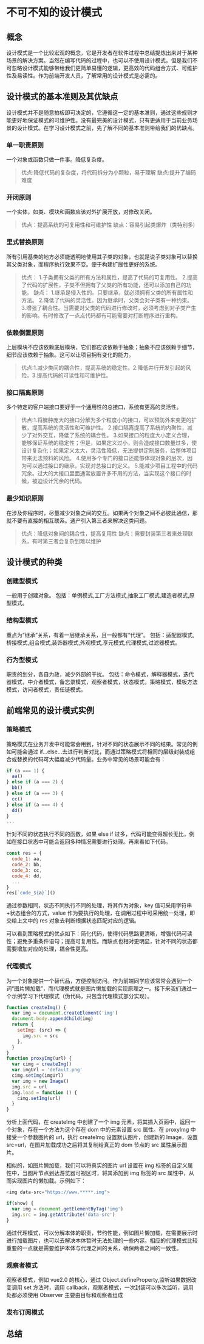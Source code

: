 # 不可不知的设计模式

## 概念

设计模式是一个比较宏观的概念，它是开发者在软件过程中总结提炼出来对于某种场景的解决方案。当然在编写代码的过程中，也可以不使用设计模式。但是我们不可忽略设计模式能够带给我们更简单易懂的逻辑，更高效的代码组合方式、可维护性及易读性。作为前端开发人员，了解常用的设计模式是必需的。

## 设计模式的基本准则及其优缺点

设计模式并不是随意拍板即可决定的，它遵循这一定的基本准则，通过这些规则才能更好地保证模式的可维护性。没有最完美的设计模式，只有更适用于当前业务场景的设计模式。在学习设计模式之前，先了解不同的基本准则带给我们的优缺点。

### 单一职责原则

一个对象或函数只做一件事。降低复杂度。

> 优点:降低代码的复杂度，将代码拆分为小颗粒，易于理解
> 缺点:提升了编码难度

### 开闭原则

一个实体，如类、模块和函数应该对外扩展开放，对修改关闭。

> 优点：提高系统的可复用性和可维护性
> 缺点：容易引起类爆炸（类特别多)

### 里式替换原则

所有引用基类的地方必须能透明地使用其子类的对象，也就是说子类对象可以替换其父类对象，而程序执行效果不变。便于构建扩展性更好的系统。

> 优点： 1.子类拥有父类的所有方法和属性，提高了代码的可复用性。 2.提高了代码的扩展性，子类不但拥有了父类的所有功能，还可以添加自己的功能。
> 缺点： 1.继承是侵入性的。只要继承，就必须拥有父类的所有属性和方法。 2.降低了代码的灵活性。因为继承时，父类会对子类有一种约束。 3.增强了耦合性。当需要对父类的代码进行修改时，必须考虑到对子类产生的影响。有时修改了一点点代码都有可能需要对打断程序进行重构。

### 依赖倒置原则

上层模块不应该依赖底层模块，它们都应该依赖于抽象；抽象不应该依赖于细节，细节应该依赖于抽象。这可以让项目拥有变化的能力。

> 优点:1.减少类间的耦合性，提高系统的稳定性。2.降低并行开发引起的风险。3.提高代码的可读性和可维护性。

### 接口隔离原则

多个特定的客户端接口要好于一个通用性的总接口，系统有更高的灵活性。

> 优点:1.将臃肿庞大的接口分解为多个粒度小的接口，可以预防外来变更的扩散，提高系统的灵活性和可维护性。 2.接口隔离提高了系统的内聚性，减少了对外交互，降低了系统的耦合性。 3.如果接口的粒度大小定义合理，能够保证系统的稳定性；但是，如果定义过小，则会造成接口数量过多，使设计复杂化；如果定义太大，灵活性降低，无法提供定制服务，给整体项目带来无法预料的风险。 4.使用多个专门的接口还能够体现对象的层次，因为可以通过接口的继承，实现对总接口的定义。 5.能减少项目工程中的代码冗余。过大的大接口里面通常放置许多不用的方法，当实现这个接口的时候，被迫设计冗余的代码。

### 最少知识原则

在涉及你程序时，尽量减少对象之间的交互。如果两个对象之间不必彼此通信，那就不要有直接的相互联系。通产引入第三者来解决这类问题。

> 优点：降低对象间的耦合性，提高复用性
> 缺点：需要封装第三者来处理联系，有时第三者会复杂到难以维护

## 设计模式的种类

### 创建型模式

一般用于创建对象。
包括：单例模式,工厂方法模式,抽象工厂模式,建造者模式,原型模式。

### 结构型模式

重点为“继承”关系，有着一层继承关系，且一般都有“代理”。
包括：适配器模式,桥接模式,组合模式,装饰器模式,外观模式,享元模式,代理模式,过滤器模式。

### 行为型模式

职责的划分，各自为政，减少外部的干扰。
包括：命令模式，解释器模式，迭代器模式，中介者模式，备忘录模式，观察者模式，状态模式，策略模式，模板方法模式，访问者模式，责任链模式。

## 前端常见的设计模式实例

### 策略模式

策略模式在业务开发中可能常会用到，针对不同的状态展示不同的结果。常见的例如可能会通过 if...else...去进行判断对比，而通过策略模式将相同的层级封装成组合或替换的代码可大幅度减少代码量。业务中常见的场景可能会有：

```js
if (a === 1) {
  aa()
} else if (a === 2) {
  bb()
} else if (a === 3) {
  cc()
} else if (a === 4) {
  dd()
}
...
```

针对不同的状态执行不同的函数，如果 else if 过多，代码可能变得超长无比，例如在接口状态中可能会返回多种情况需要进行处理。再来看如下代码。

```js
const res = {
  code_1: aa,
  code_2: bb,
  code_3: cc,
  code_4: dd,
  ...
}
res[`code_${a}`]()
```

通过参数相同，状态不同执行不同的处理，将其作为对象，key 值可采用字符串+状态组合的方式，value 作为要执行的处理，在调用过程中可采用统一处理，即交给上文中的 res 对象去判断根据状态匹配对应的逻辑。

可以看到策略模式的优点如下：简化代码，使得代码思路更清晰，增强代码可读性；避免多重条件语句；提高可复用性。而缺点也相对更明显，针对不同的状态都需要增加对应的处理，耦合性更高。

### 代理模式

为一个对象提供一个替代品，方便控制访问。作为前端同学应该常常会遇到一个词“图片懒加载”，而代理模式就是图片懒加载的实现原理之一。接下来我们通过一个示例学习下代理模式（伪代码，只包含代理模式部分实现）。

```js
function createImg() {
  var img = document.createElement('img')
  document.body.appendChild(img)
  return {
    setImg: (src) => {
      img.src = src
    },
  }
}
function proxyImg(url) {
  var cimg = createImg()
  var imgUrl = 'default.png'
  cimg.setImg(imgUrl)
  var img = new Image()
  img.src = url
  img.load = function () {
    cimg.setImg(url)
  }
}
```

分析上面代码，在 createImg 中创建了一个 img 元素，将其插入页面中，返回一个对象，存在一个方法为这个存在 dom 中的元素设置 src 属性。在 proxyImg 中接受一个参数图片的 url，执行 createImg 设置默认图片，创建新的 Image，设置 src=url，在图片加载成功之后将其复制给真正的 dom 节点的 src 属性展示图片。

相似的，如图片懒加载，我们可以将真实的图片 url 设置在 img 标签的自定义属性中，当图片节点到达游览器可视区时，将其添加到 img 标签的 src 属性中，从而实现图片的懒加载。示例如下：

```js
<img data-src="https://www.*****.img">

if(show) {
  var img = document.getElementByTag('img')
  img.src = img.getAttribute('data-src')
}
```

通过代理模式，可以分解本体的职责，节约性能，例如图片懒加载，在需要展示时进行加载图片，也可以去解决本体暂时无法处理的一些内容。相应的代理模式比较重要的一点就是需要维护本体与代理之间的关系，确保两者之间的一致性。

### 观察者模式

观察者模式，例如 vue2.0 的核心，通过 Object.defineProperty,监听如果数据改变调用 set 方法时，调用 callback，观察者模式，一次封装可以多次监听，调用处都必须使用 Observer
主要由目标和观察者组成

### 发布订阅模式

## 总结
